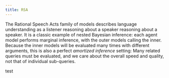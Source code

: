 ```yaml
---
title: RSA
---
```


The Rational Speech Acts family of models describes language understanding as a listener reasoning about a speaker reasoning about a speaker.
It is a classic example of nested Bayesian inference: each agent model performs marginal inference, with the outer models calling the inner.
Because the inner models will be evaluated many times with different arguments, this is also a perfect *amortized inference* setting:
Many related queries must be evaluated, and we care about the overall speed and quality, not that of individual sub-queries.

test
